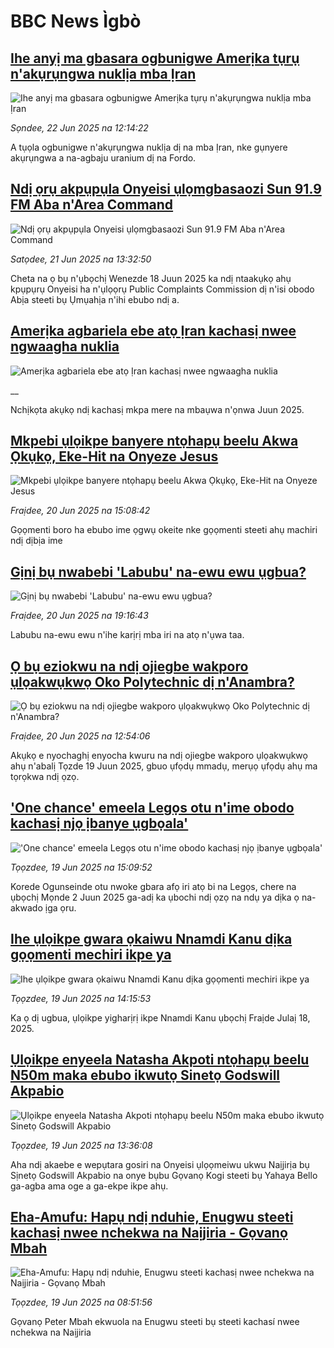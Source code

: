 # BBC News Ìgbò## [Ihe anyị ma gbasara ogbunigwe Amerịka tụrụ n'akụrụngwa nuklịa mba Ịran](https://www.bbc.com/igbo/articles/cgeq9q1ndqjo?at_campaign=githubrss)![Ihe anyị ma gbasara ogbunigwe Amerịka tụrụ n'akụrụngwa nuklịa mba Ịran](https://ichef.bbci.co.uk/ace/ws/240/cpsprodpb/a7b7/live/6b125210-4f0c-11f0-8b4f-c51cf60152a7.jpg)_Sọndee, 22 Jun 2025 na 12:14:22_A tụọla ogbunigwe n'akụrụngwa nuklịa dị na mba Ịran, nke gụnyere akụrụngwa a na-agbaju uranium dị na Fordo.## [Ndị ọrụ akpụpụla Onyeisi ụlọmgbasaozi Sun 91.9 FM Aba n'Area Command](https://www.bbc.com/igbo/articles/cgmj01r8zddo?at_campaign=githubrss)![Ndị ọrụ akpụpụla Onyeisi ụlọmgbasaozi Sun 91.9 FM Aba n'Area Command](https://ichef.bbci.co.uk/ace/ws/240/cpsprodpb/a06a/live/109f3e00-4ea4-11f0-8c47-237c2e4015f5.png)_Satọdee, 21 Jun 2025 na 13:32:50_Cheta na ọ bụ n'ụbọchị Wenezde 18 Juun 2025 ka ndị ntaakụkọ ahụ kpụpụrụ Onyeisi ha n'ụlọọrụ Public Complaints Commission dị n'isi obodo Abịa steeti bụ Ụmụahịa n'ihi ebubo ndị a.## [Amerịka agbariela ebe atọ Ịran kachasị nwee ngwaagha nuklia ](https://www.bbc.co.uk/igbo/live/c3089lg1ly8t?at_campaign=githubrss)![Amerịka agbariela ebe atọ Ịran kachasị nwee ngwaagha nuklia ](https://ichef.bbci.co.uk/ace/standard/240/cpsprodpb/0769/live/390400b0-4f35-11f0-a466-d54f65b60deb.png)__Nchịkọta akụkọ ndị kachasị mkpa mere na mbaụwa n'ọnwa Juun 2025.## [Mkpebi ụlọikpe banyere ntọhapụ beelu Akwa Ọkụkọ, Eke-Hit na Onyeze Jesus](https://www.bbc.com/igbo/articles/cwynp7eeek5o?at_campaign=githubrss)![Mkpebi ụlọikpe banyere ntọhapụ beelu Akwa Ọkụkọ, Eke-Hit na Onyeze Jesus](https://ichef.bbci.co.uk/ace/ws/240/cpsprodpb/5705/live/f904c310-4ddf-11f0-86d5-3b52b53af158.jpg)_Fraịdee, 20 Jun 2025 na 15:08:42_Gọọmenti boro ha ebubo ime ọgwụ okeite nke gọọmenti steeti ahụ machiri ndị dịbịa ime## [Gịnị bụ nwabebi 'Labubu' na-ewu ewu ụgbua?](https://www.bbc.com/igbo/articles/cvge0450qgvo?at_campaign=githubrss)![Gịnị bụ nwabebi 'Labubu' na-ewu ewu ụgbua?](https://ichef.bbci.co.uk/ace/ws/240/cpsprodpb/0ac1/live/95061140-4cc0-11f0-9641-750766f20854.jpg)_Fraịdee, 20 Jun 2025 na 19:16:43_Labubu na-ewu ewu n'ihe karịrị mba iri na atọ n'ụwa taa.## [Ọ bụ eziokwu na ndị ojiegbe wakporo ụlọakwụkwọ Oko Polytechnic dị n'Anambra?](https://www.bbc.com/igbo/articles/c0k783gmgg5o?at_campaign=githubrss)![Ọ bụ eziokwu na ndị ojiegbe wakporo ụlọakwụkwọ Oko Polytechnic dị n'Anambra?](https://ichef.bbci.co.uk/ace/ws/240/cpsprodpb/7c59/live/23760260-4dd3-11f0-a466-d54f65b60deb.png)_Fraịdee, 20 Jun 2025 na 12:54:06_Akụkọ e nyochaghị enyocha kwuru na ndị ojiegbe wakporo ụlọakwụkwọ ahụ n'abalị Tọzde 19 Juun 2025, gbuo ụfọdụ mmadụ, merụọ ụfọdụ ahụ ma tọrọkwa ndị ọzọ.## ['One chance' emeela Legọs otu n'ime obodo kachasị njọ ịbanye ụgbọala'](https://www.bbc.com/igbo/articles/c625g134vrpo?at_campaign=githubrss)!['One chance' emeela Legọs otu n'ime obodo kachasị njọ ịbanye ụgbọala'](https://ichef.bbci.co.uk/ace/ws/240/cpsprodpb/cd7f/live/307f8c50-4d16-11f0-bd1f-9f23e74a5df5.jpg)_Tọọzdee, 19 Jun 2025 na 15:09:52_Korede Ogunseinde otu nwoke gbara afọ iri atọ bi na Legọs, chere na ụbọchị Mọnde 2 Juun 2025 ga-adị ka ụbochi ndị ọzọ na ndụ ya dịka ọ na-akwado ịga ọru.## [Ihe ụlọikpe gwara ọkaiwu Nnamdi Kanu dịka gọọmenti mechiri ikpe ya](https://www.bbc.com/igbo/articles/c1jxy46j7dgo?at_campaign=githubrss)![Ihe ụlọikpe gwara ọkaiwu Nnamdi Kanu dịka gọọmenti mechiri ikpe ya](https://ichef.bbci.co.uk/ace/ws/240/cpsprodpb/e9dd/live/faf67aa0-4d13-11f0-8c47-237c2e4015f5.jpg)_Tọọzdee, 19 Jun 2025 na 14:15:53_Ka ọ dị ugbua, ụlọikpe yigharịrị ikpe Nnamdi Kanu ụbọchị Fraịde Julaị 18, 2025.## [Ụlọikpe enyeela Natasha Akpoti ntọhapụ beelu N50m maka ebubo ikwutọ Sinetọ Godswill Akpabio](https://www.bbc.com/igbo/articles/cdj9xvnjd39o?at_campaign=githubrss)![Ụlọikpe enyeela Natasha Akpoti ntọhapụ beelu N50m maka ebubo ikwutọ Sinetọ Godswill Akpabio](https://ichef.bbci.co.uk/ace/ws/240/cpsprodpb/cf2e/live/914b6be0-4d10-11f0-bb09-c5e41640a8b4.jpg)_Tọọzdee, 19 Jun 2025 na 13:36:08_Aha ndị akaebe e wepụtara gosiri na Onyeisi ụlọọmeiwu ukwu Naịjirịa bụ Sịnetọ Godswill Akpabio na onye bụbu Gọvanọ Kogi steeti bụ Yahaya Bello ga-agba ama oge a ga-ekpe ikpe ahụ.## [Eha-Amufu: Hapụ ndị nduhie, Enugwu steeti kachasị nwee nchekwa na Naịjiria - Gọvanọ Mbah](https://www.bbc.com/igbo/articles/c36x115gnp7o?at_campaign=githubrss)![Eha-Amufu: Hapụ ndị nduhie, Enugwu steeti kachasị nwee nchekwa na Naịjiria - Gọvanọ Mbah](https://ichef.bbci.co.uk/ace/ws/240/cpsprodpb/5b82/live/80418080-4cea-11f0-8c47-237c2e4015f5.jpg)_Tọọzdee, 19 Jun 2025 na 08:51:56_Gọvanọ Peter Mbah ekwuola na Enugwu steeti bụ steeti kachasí nwee nchekwa na Naịjiria